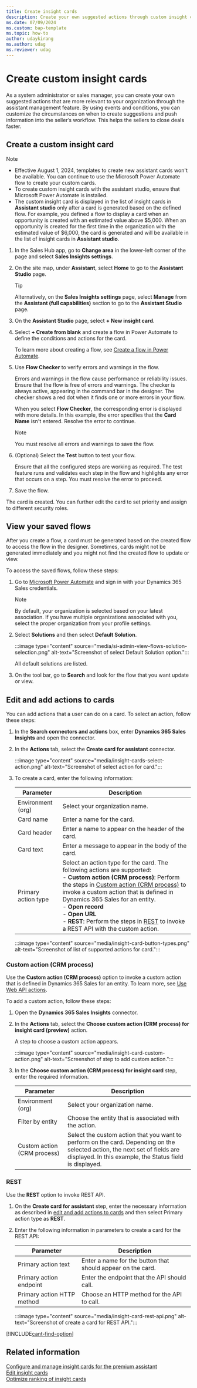 ```yaml
---
title: Create insight cards
description: Create your own suggested actions through custom insight cards using Microsoft Power Automate in Assistant in Dynamics 365 Sales.
ms.date: 07/09/2024
ms.custom: bap-template
ms.topic: how-to
author: udaykirang
ms.author: udag
ms.reviewer: udag
---
```


# Create custom insight cards 

As a system administrator or sales manager, you can create your own suggested actions that are more relevant to your organization through the assistant management feature. By using events and conditions, you can customize the circumstances on when to create suggestions and push information into the seller’s workflow. This helps the sellers to close deals faster.  

## Create a custom insight card  

>[!NOTE]
>
>- Effective August 1, 2024, templates to create new assistant cards won't be available. You can continue to use the Microsoft Power Automate flow to create your custom cards.
>- To create custom insight cards with the assistant studio, ensure that Microsoft Power Automate is installed.
>- The custom insight card is displayed in the list of insight cards in **Assistant studio** only after a card is generated based on the defined flow. For example, you defined a flow to display a card when an opportunity is created with an estimated value above $5,000. When an opportunity is created for the first time in the organization with the estimated value of $6,000, the card is generated and will be available in the list of insight cards in **Assistant studio**.

1. In the Sales Hub app, go to **Change area** in the lower-left corner of the page and select **Sales Insights settings**.

1. On the site map, under **Assistant**, select **Home** to go to the **Assistant Studio** page.

    > [!TIP]
    > Alternatively, on the **Sales Insights settings** page, select **Manage** from the **Assistant (full capabilities)** section to go to the **Assistant Studio** page.

1. On the **Assistant Studio** page, select **+ New insight card**.  

1. Select **+ Create from blank** and create a flow in Power Automate to define the conditions and actions for the card.

    To learn more about creating a flow, see [Create a flow in Power Automate](/power-automate/get-started-logic-flow).

1. Use **Flow Checker** to verify errors and warnings in the flow.  

    Errors and warnings in the flow cause performance or reliability issues. Ensure that the flow is free of errors and warnings. The checker is always active, appearing in the command bar in the designer. The checker shows a red dot when it finds one or more errors in your flow.

    When you select **Flow Checker**, the corresponding error is displayed with more details. In this example, the error specifies that the **Card Name** isn't entered. Resolve the error to continue.

    > [!NOTE]
    > You must resolve all errors and warnings to save the flow.

1. (Optional) Select the **Test** button to test your flow.  

    Ensure that all the configured steps are working as required. The test feature runs and validates each step in the flow and highlights any error that occurs on a step. You must resolve the error to proceed.

1. Save the flow.

The card is created. You can further edit the card to set priority and assign to different security roles.

## View your saved flows

After you create a flow, a card must be generated based on the created flow to access the flow in the designer. Sometimes, cards might not be generated immediately and you might not find the created flow to update or view. 

To access the saved flows, follow these steps:

1. Go to [Microsoft Power Automate](https://make.powerautomate.com/) and sign in with your Dynamics 365 Sales credentials.

    > [!NOTE]
    > By default, your organization is selected based on your latest association. If you have multiple organizations associated with you, select the proper organization from your profile settings.  

2. Select **Solutions** and then select **Default Solution**.

    :::image type="content" source="media/si-admin-view-flows-solution-selection.png" alt-text="Screenshot of select Default Solution option.":::

    All default solutions are listed.

3. On the tool bar, go to **Search** and look for the flow that you want update or view.

## Edit and add actions to cards

You can add actions that a user can do on a card. To select an action, follow these steps:

1. In the **Search connectors and actions** box, enter **Dynamics 365 Sales Insights** and open the connector.

1. In the **Actions** tab, select the **Create card for assistant** connector.

    :::image type="content" source="media/insight-cards-select-action.png" alt-text="Screenshot of select action for card.":::

1. To create a card, enter the following information:

    | Parameter | Description |
    |-----------|-------------|
    | Environment (org)| Select your organization name. |
    | Card name | Enter a name for the card. |
    | Card header| Enter a name to appear on the header of the card.  |
    | Card text | Enter a message to appear in the body of the card. |
    | Primary action type | Select an action type for the card. The following actions are supported:<br>- **Custom action (CRM process)**: Perform the steps in [Custom action (CRM process)](#custom-action-crm-process) to invoke a custom action that is defined in Dynamics 365 Sales for an entity.<br>- **Open record**<br>- **Open URL**<br>- **REST**: Perform the steps in [REST](#rest) to invoke a REST API with the custom action. |

    :::image type="content" source="media/insight-card-button-types.png" alt-text="Screenshot of list of supported actions for card.":::

### Custom action (CRM process)

Use the **Custom action (CRM process)** option to invoke a custom action that is defined in Dynamics 365 Sales for an entity. To learn more, see [Use Web API actions](/powerapps/developer/common-data-service/webapi/use-web-api-actions).

To add a custom action, follow these steps:

1. Open the **Dynamics 365 Sales Insights** connector.
 
1. In the **Actions** tab, select the **Choose custom action (CRM process) for insight card (preview)** action.

    A step to choose a custom action appears.

    :::image type="content" source="media/insight-card-custom-action.png" alt-text="Screenshot of step to add custom action.":::

1. In the **Choose custom action (CRM process) for insight card** step, enter the required information.

    | Parameter | Description |
    |-----------|-------------|
    | Environment (org)| Select your organization name. |
    | Filter by entity | Choose the entity that is associated with the action. |
    | Custom action (CRM process)| Select the custom action that you want to perform on the card. Depending on the selected action, the next set of fields are displayed. In this example, the Status field is displayed. |

### REST

Use the **REST** option to invoke REST API.  

1. On the **Create card for assistant** step, enter the necessary information as described in [edit and add actions to cards](#edit-and-add-actions-to-cards) and then select Primary action type as **REST**.
1. Enter the following information in parameters to create a card for the REST API: 

    | Parameter | Description |
    |-----------|-------------|
    | Primary action text | Enter a name for the button that should appear on the card. |
    | Primary action endpoint | Enter the endpoint that the API should call. |
    | Primary action HTTP method | Choose an HTTP method for the API to call. |
  
    :::image type="content" source="media/insight-card-rest-api.png" alt-text="Screenshot of create a card for REST API.":::

[!INCLUDE[cant-find-option](../includes/cant-find-option.md)]  

## Related information

[Configure and manage insight cards for the premium assistant](configure-assistant.md#premium-assistant)  
[Edit insight cards](edit-insight-cards.md)  
[Optimize ranking of insight cards](optimize-ranking-insight-cards.md)

